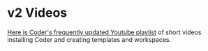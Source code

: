 # v2 Videos

[Here is Coder's frequently updated Youtube playlist](https://www.youtube.com/playlist?list=PLQepvBEEArfkj5ERK6Fdvvp62u2ANOnF6) of short videos installing Coder and creating templates and workspaces.




